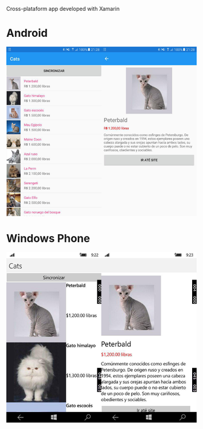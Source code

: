 Cross-plataform app developed with Xamarin



# Android

![Android](https://github.com/Tgo1014/Cats---Maratona-Xamarin/blob/master/Images/android.png?raw=true)

# Windows Phone

![Windows Phone](https://github.com/Tgo1014/Cats---Maratona-Xamarin/blob/master/Images/wp.png?raw=true)